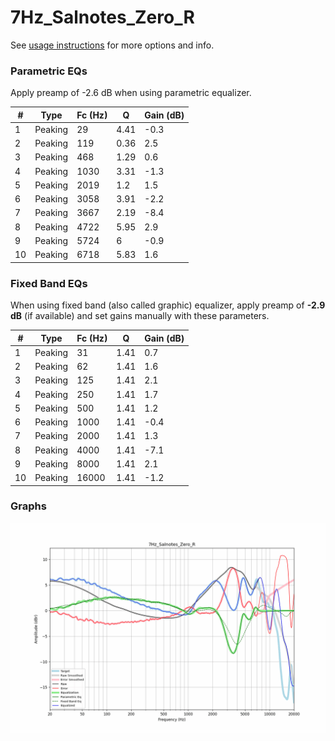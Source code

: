 # 7Hz_Salnotes_Zero_R
See [usage instructions](https://github.com/jaakkopasanen/AutoEq#usage) for more options and info.

### Parametric EQs
Apply preamp of -2.6 dB when using parametric equalizer.

|   # | Type    |   Fc (Hz) |    Q |   Gain (dB) |
|-----|---------|-----------|------|-------------|
|   1 | Peaking |        29 | 4.41 |        -0.3 |
|   2 | Peaking |       119 | 0.36 |         2.5 |
|   3 | Peaking |       468 | 1.29 |         0.6 |
|   4 | Peaking |      1030 | 3.31 |        -1.3 |
|   5 | Peaking |      2019 | 1.2  |         1.5 |
|   6 | Peaking |      3058 | 3.91 |        -2.2 |
|   7 | Peaking |      3667 | 2.19 |        -8.4 |
|   8 | Peaking |      4722 | 5.95 |         2.9 |
|   9 | Peaking |      5724 | 6    |        -0.9 |
|  10 | Peaking |      6718 | 5.83 |         1.6 |

### Fixed Band EQs
When using fixed band (also called graphic) equalizer, apply preamp of **-2.9 dB** (if available) and set gains manually with these parameters.

|   # | Type    |   Fc (Hz) |    Q |   Gain (dB) |
|-----|---------|-----------|------|-------------|
|   1 | Peaking |        31 | 1.41 |         0.7 |
|   2 | Peaking |        62 | 1.41 |         1.6 |
|   3 | Peaking |       125 | 1.41 |         2.1 |
|   4 | Peaking |       250 | 1.41 |         1.7 |
|   5 | Peaking |       500 | 1.41 |         1.2 |
|   6 | Peaking |      1000 | 1.41 |        -0.4 |
|   7 | Peaking |      2000 | 1.41 |         1.3 |
|   8 | Peaking |      4000 | 1.41 |        -7.1 |
|   9 | Peaking |      8000 | 1.41 |         2.1 |
|  10 | Peaking |     16000 | 1.41 |        -1.2 |

### Graphs
![](./7Hz_Salnotes_Zero_R.png)
